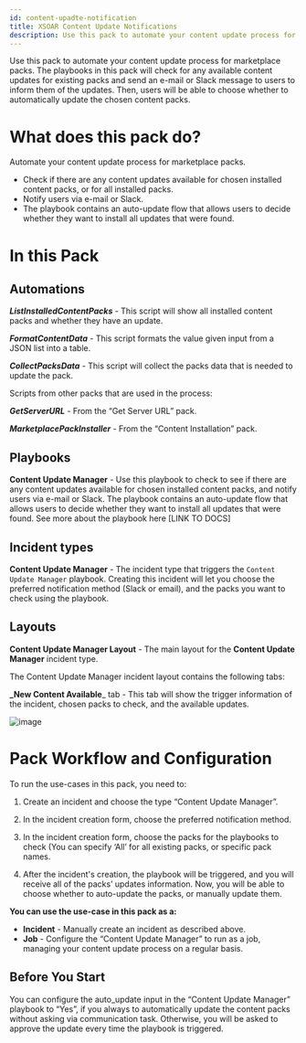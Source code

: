 ```yaml
---
id: content-upadte-notification
title: XSOAR Content Update Notifications
description: Use this pack to automate your content update process for marketplace packs.
---
```


Use this pack to automate your content update process for marketplace packs.
The playbooks in this pack will check for any available content updates for existing packs and send an e-mail or Slack message to users to inform them of the updates. Then, users will be able to choose whether to automatically update the chosen content packs.
 
# What does this pack do?
Automate your content update process for marketplace packs.

- Check if there are any content updates available for chosen installed content packs, or for all installed packs.
- Notify users via e-mail or Slack.
- The playbook contains an auto-update flow that allows users to decide whether they want to install all updates that were found.

# In this Pack

## Automations
**_ListInstalledContentPacks_** - This script will show all installed content packs and whether they have an update.

**_FormatContentData_** - This script formats the value given input from a JSON list into a table.

**_CollectPacksData_** - This script will collect the packs data that is needed to update the pack.

Scripts from other packs that are used in the process:

**_GetServerURL_** - From the “Get Server URL” pack.

**_MarketplacePackInstaller_** - From the “Content Installation” pack.

## Playbooks
**Content Update Manager** - Use this playbook to check to see if there are any content updates available for chosen installed content packs, and notify users via e-mail or Slack. The playbook contains an auto-update flow that allows users to decide whether they want to install all updates that were found. See more about the playbook here [LINK TO DOCS]

## Incident types
**Content Update Manager** - The incident type that triggers the `Content Update Manager` playbook. Creating this incident will let you choose the preferred notification method (Slack or email), and the packs you want to check using the playbook.

## Layouts
**Content Update Manager Layout** - The main layout for the **Content Update Manager** incident type.

The Content Update Manager incident layout contains the following tabs:

**_New Content Available**_ tab - This tab will show the trigger information of the incident, chosen packs to check, and the available updates.

![image](https://user-images.githubusercontent.com/43776787/145987422-d080f2a8-52f9-4919-a2ab-11b70217d963.png)

# Pack Workflow and Configuration
To run the use-cases in this pack, you need to:

1) Create an incident and choose the type “Content Update Manager”.

2) In the incident creation form, choose the preferred notification method.
 
3) In the incident creation form, choose the packs for the playbooks to check (You can specify ‘All’ for all existing packs, or specific pack names.

4) After the incident's creation, the playbook will be triggered, and you will receive all of the packs’ updates information.
Now, you will be able to choose whether to auto-update the packs, or manually update them.

**You can use the use-case in this pack as a:**
- **Incident** - Manually create an incident as described above.
- **Job** - Configure the “Content Update Manager” to run as a job, managing your content update process on a regular basis.

## Before You Start

You can configure the auto_update input in the “Content Update Manager” playbook to “Yes”, if you always to automatically update the content packs without asking via communication task. Otherwise, you will be asked to approve the update every time the playbook is triggered.
